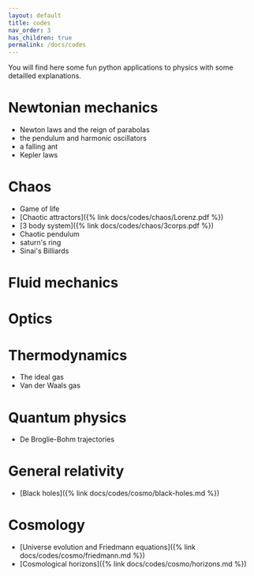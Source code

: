 ```yaml
---
layout: default
title: codes
nav_order: 3
has_children: true
permalink: /docs/codes
---
```


You will find here some fun python applications to physics with some detailled explanations.

# Newtonian mechanics

- Newton laws and the reign of parabolas
- the pendulum and harmonic oscillators
- a falling ant
- Kepler laws

# Chaos

- Game of life
- [Chaotic attractors]({% link docs/codes/chaos/Lorenz.pdf %})
- [3 body system]({% link docs/codes/chaos/3corps.pdf %})
- Chaotic pendulum
- saturn's ring
- Sinai's Billiards

# Fluid mechanics

# Optics

# Thermodynamics

- The ideal gas
- Van der Waals gas

# Quantum physics

- De Broglie-Bohm trajectories

# General relativity

- [Black holes]({% link docs/codes/cosmo/black-holes.md %})

# Cosmology

- [Universe evolution and Friedmann equations]({% link docs/codes/cosmo/friedmann.md %})
- [Cosmological horizons]({% link docs/codes/cosmo/horizons.md %})





